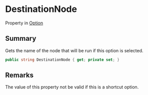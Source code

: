 # DestinationNode

Property in [Option](yarn.optionset.option.md)

## Summary

Gets the name of the node that will be run if this option is selected.

```csharp
public string DestinationNode { get; private set; }
```

## Remarks

The value of this property not be valid if this is a shortcut option.
